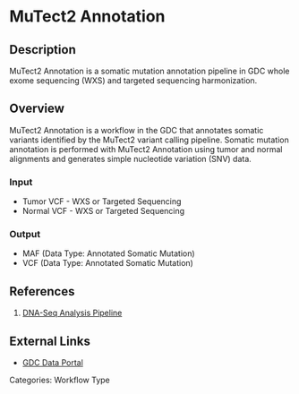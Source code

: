 # MuTect2 Annotation

## Description ##

MuTect2 Annotation is a somatic mutation annotation pipeline in GDC whole exome sequencing (WXS) and targeted sequencing harmonization.

## Overview ##

MuTect2 Annotation is a workflow in the GDC that annotates somatic variants identified by the MuTect2 variant calling pipeline. Somatic mutation annotation is performed with MuTect2 Annotation using tumor and normal alignments and generates simple nucleotide variation (SNV) data.

### Input

* Tumor VCF - WXS or Targeted Sequencing
* Normal VCF - WXS or Targeted Sequencing

### Output

* MAF (Data Type: Annotated Somatic Mutation)
* VCF (Data Type: Annotated Somatic Mutation) 

## References ##

1. [DNA-Seq Analysis Pipeline](/Data/Bioinformatics_Pipelines/DNA_Seq_Variant_Calling_Pipeline/)

## External Links ##

* [GDC Data Portal](https://portal.gdc.cancer.gov)

Categories: Workflow Type